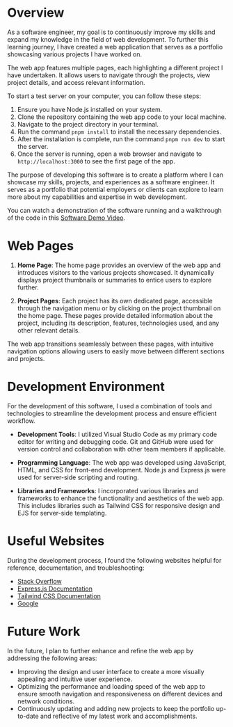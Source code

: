# Overview

As a software engineer, my goal is to continuously improve my skills and expand my knowledge in the field of web development. To further this learning journey, I have created a web application that serves as a portfolio showcasing various projects I have worked on.

The web app features multiple pages, each highlighting a different project I have undertaken. It allows users to navigate through the projects, view project details, and access relevant information.

To start a test server on your computer, you can follow these steps:

1. Ensure you have Node.js installed on your system.
2. Clone the repository containing the web app code to your local machine.
3. Navigate to the project directory in your terminal.
4. Run the command `pnpm install` to install the necessary dependencies.
5. After the installation is complete, run the command `pnpm run dev` to start the server.
6. Once the server is running, open a web browser and navigate to `http://localhost:3000` to see the first page of the app.

The purpose of developing this software is to create a platform where I can showcase my skills, projects, and experiences as a software engineer. It serves as a portfolio that potential employers or clients can explore to learn more about my capabilities and expertise in web development.

You can watch a demonstration of the software running and a walkthrough of the code in this
[Software Demo Video](https://youtu.be/Qv6w7GcnM4Y).

# Web Pages

1. **Home Page**: The home page provides an overview of the web app and introduces visitors to the various projects showcased. It dynamically displays project thumbnails or summaries to entice users to explore further.

2. **Project Pages**: Each project has its own dedicated page, accessible through the navigation menu or by clicking on the project thumbnail on the home page. These pages provide detailed information about the project, including its description, features, technologies used, and any other relevant details.

The web app transitions seamlessly between these pages, with intuitive navigation options allowing users to easily move between different sections and projects.

# Development Environment

For the development of this software, I used a combination of tools and technologies to streamline the development process and ensure efficient workflow.

- **Development Tools**: I utilized Visual Studio Code as my primary code editor for writing and debugging code. Git and GitHub were used for version control and collaboration with other team members if applicable.
- **Programming Language**: The web app was developed using JavaScript, HTML, and CSS for front-end development. Node.js and Express.js were used for server-side scripting and routing.

- **Libraries and Frameworks**: I incorporated various libraries and frameworks to enhance the functionality and aesthetics of the web app. This includes libraries such as Tailwind CSS for responsive design and EJS for server-side templating.

# Useful Websites

During the development process, I found the following websites helpful for reference, documentation, and troubleshooting:

- [Stack Overflow](https://stackoverflow.com/)
- [Express.js Documentation](https://expressjs.com/)
- [Tailwind CSS Documentation](https://tailwindcss.com/docs/installation)
- [Google](https://google.com)

# Future Work

In the future, I plan to further enhance and refine the web app by addressing the following areas:

- Improving the design and user interface to create a more visually appealing and intuitive user experience.
- Optimizing the performance and loading speed of the web app to ensure smooth navigation and responsiveness on different devices and network conditions.
- Continuously updating and adding new projects to keep the portfolio up-to-date and reflective of my latest work and accomplishments.
